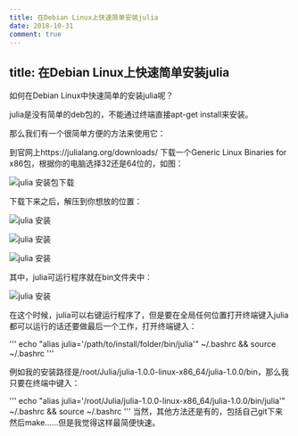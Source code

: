 ```yaml
---
title: 在Debian Linux上快速简单安装julia
date: 2018-10-31
comment: true
---
```


## title: 在Debian Linux上快速简单安装julia

如何在Debian Linux中快速简单的安装julia呢？
    
julia是没有简单的deb包的，不能通过终端直接apt-get install来安装。
    
那么我们有一个很简单方便的方法来使用它：
    
到官网上https://julialang.org/downloads/ 下载一个Generic Linux Binaries for x86包，根据你的电脑选择32还是64位的，如图：

![julia 安装包下载](assets/img/juliapkg1.png/683x384)

下载下来之后，解压到你想放的位置：

![julia 安装](assets/img/juliapkg2.png/683x384)


![julia 安装](assets/img/juliapkg3.png/683x384)


![julia 安装](assets/img/juliapkg4.png/683x384)

其中，julia可运行程序就在bin文件夹中：

![julia 安装](assets/img/juliapkg5.png/683x384)

在这个时候，julia可以右键运行程序了，但是要在全局任何位置打开终端键入julia都可以运行的话还要做最后一个工作，打开终端键入：

'''
echo "alias julia='/path/to/install/folder/bin/julia'"  ~/.bashrc && source ~/.bashrc
'''

例如我的安装路径是/root/Julia/julia-1.0.0-linux-x86_64/julia-1.0.0/bin，那么我只要在终端中键入：

'''
echo "alias julia='/root/Julia/julia-1.0.0-linux-x86_64/julia-1.0.0/bin/julia'"  ~/.bashrc && source ~/.bashrc
'''
当然，其他方法还是有的，包括自己git下来然后make……但是我觉得这样最简便快速。

